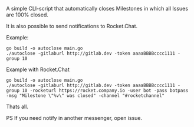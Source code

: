 A simple CLI-script that automatically closes Milestones 
in which all Issues are 100% closed.

It is also possible to send notifications to Rocket.Chat.

Example:

```
go build -o autoclose main.go
./autoclose -gitlaburl http://gitlab.dev -token aaaaBBBBcccc1111 -group 10 
```

Example with Rocket.Chat

```
go build -o autoclose main.go
./autoclose -gitlaburl http://gitlab.dev -token aaaaBBBBcccc1111 -group 10 -rocketurl https://rocket.company.io -user bot -pass botpass -msg "Milestone \"%v\" was closed" -channel "#rocketchannel"
```

Thats all.

PS If you need notify in another messenger, open issue.